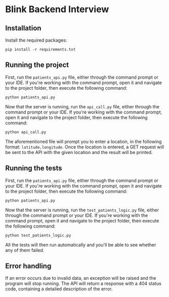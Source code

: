 # Blink Backend Interview
## Installation

Install the required packages:

```pip install -r requirements.txt```

## Running the project

First, run the ```patients_api.py``` file, either through the command prompt or your IDE. If you're working with the command prompt, open it and navigate to the project folder, then execute the following command:

```python patients_api.py```

Now that the server is running, run the ```api_call.py``` file, either through the command prompt or your IDE. If you're working with the command prompt, open it and navigate to the project folder, then execute the following command:

```python api_call.py```

The aforementioned file will prompt you to enter a location, in the following format: ```latitude,longitude```. Once the location is entered, a GET request will be sent to the API with the given location and the result will be printed.

## Running the tests

First, run the ```patients_api.py``` file, either through the command prompt or your IDE. If you're working with the command prompt, open it and navigate to the project folder, then execute the following command:

```python patients_api.py```

Now that the server is running, run the ```test_patients_logic.py``` file, either through the command prompt or your IDE. If you're working with the command prompt, open it and navigate to the project folder, then execute the following command:

```python test_patients_logic.py```

All the tests will then run automatically and you'll be able to see whether any of them failed.

## Error handling

If an error occurs due to invalid data, an exception will be raised and the program will stop running. The API will return a response with a 404 status code, containing a detailed description of the error.